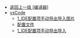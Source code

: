 - [返回上一级 [编译器]](编译器/)
- [vsCode](编译器/vsCode/)
  - [1_IDE配置项手动导出导入图片](编译器/vsCode/1_IDE配置项手动导出导入图片/)
  - [配置文件](编译器/vsCode/配置文件/)
  - [1_IDE配置项手动导出导入](编译器/vsCode/1_IDE配置项手动导出导入.md)
